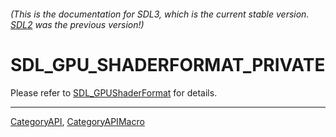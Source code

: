 ###### (This is the documentation for SDL3, which is the current stable version. [SDL2](https://wiki.libsdl.org/SDL2/) was the previous version!)
# SDL_GPU_SHADERFORMAT_PRIVATE

Please refer to [SDL_GPUShaderFormat](SDL_GPUShaderFormat) for details.

----
[CategoryAPI](CategoryAPI), [CategoryAPIMacro](CategoryAPIMacro)

